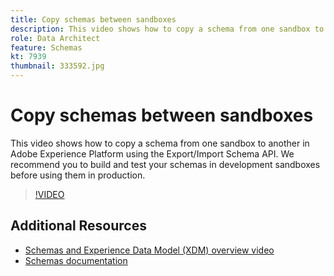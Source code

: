 ```yaml
---
title: Copy schemas between sandboxes
description: This video shows how to copy a schema from one sandbox to another in Adobe Experience Platform using the Export/Import Schema API.
role: Data Architect
feature: Schemas
kt: 7939
thumbnail: 333592.jpg
---
```

# Copy schemas between sandboxes

This video shows how to copy a schema from one sandbox to another in Adobe Experience Platform using the Export/Import Schema API. We recommend you to build and test your schemas in development sandboxes before using them in production.

>[!VIDEO](https://video.tv.adobe.com/v/333592?quality=12&learn=on)

## Additional Resources

* [Schemas and Experience Data Model (XDM) overview video](schemas-and-experience-data-model.md)
* [Schemas documentation](https://experienceleague.adobe.com/docs/experience-platform/xdm/home.html)
